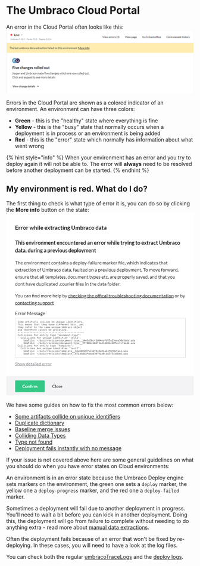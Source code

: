 
# The Umbraco Cloud Portal

An error in the Cloud Portal often looks like this:
![Portal error](images/portal-error.png)

Errors in the Cloud Portal are shown as a colored indicator of an environment. An environment can have three colors:

* **Green** - this is the "healthy" state where everything is fine
* **Yellow** - this is the "busy" state that normally occurs when a deployment is in process or an environment is being added
* **Red** - this is the "error" state which normally has information about what went wrong

{% hint style="info" %}
When your environment has an error and you try to deploy again it will not be able to. The error will **always** need to be resolved before another deployment can be started.
{% endhint %}

## My environment is red. What do I do?

The first thing to check is what type of error it is, you can do so by clicking the **More info** button on the state:
![Portal error](images/portal-error2.png)

We have some guides on how to fix the most common errors below:

* [Some artifacts collide on unique identifiers](Deployments/Structure-Error.md)
* [Duplicate dictionary](Deployments/Duplicate-Dictionary-Items.md)
* [Baseline merge issues](../Getting-Started/Baselines/baseline-merge-conflicts.md)
* [Colliding Data Types](Deployments/colliding-datatypes.md)
* [Type not found](Deployments/type-not-found.md)
* [Deployment fails instantly with no message](Deployments/deployment-failed.md)

If your issue is not covered above here are some general guidelines on what you should do when you have error states on Cloud environments:

An environment is in an error state because the Umbraco Deploy engine sets markers on the environment, the green one sets a `deploy` marker, the yellow one a `deploy-progress` marker, and the red one a `deploy-failed` marker.

Sometimes a deployment will fail due to another deployment in progress. You'll need to wait a bit before you can kick in another deployment. Doing this, the deployment will go from failure to complete without needing to do anything extra - read more about [manual data extractions](../set-up/power-tools/manual-extractions.md).

Often the deployment fails because of an error that won't be fixed by re-deploying. In these cases, you will need to have a look at the log files.

You can check both the regular [umbracoTraceLogs](Log-Files/#umbraco-logs) and the [deploy logs](Log-Files/#deploy-logs).
